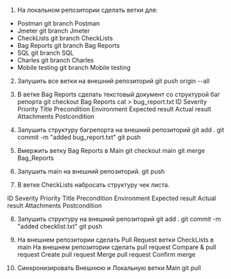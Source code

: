 1. На локальном репозитории сделать ветки для:
- Postman		git branch Postman
- Jmeter 		git branch Jmeter 
- CheckLists		git branch CheckLists
- Bag Reports		git branch Bag Reports
- SQL			git branch SQL
- Charles		git branch Charles
- Mobile testing	git branch Mobile testing

2. Запушить все ветки на внешний репозиторий 
	git push origin --all

3. В ветке Bag Reports сделать текстовый документ со структурой баг репорта 
	git checkout Bag Reports
	cat > bug_report.txt
ID
Severity
Priority
Title
Precondition
Environment
Expected result
Actual result
Attachments
Postcondition

4. Запушить структуру багрепорта на внешний репозиторий
	git add .
	git commit -m "added bug_report.txt"
	git push

5. Вмержить ветку Bag Reports в Main
	git checkout main
	git merge Bag_Reports
6. Запушить main на внешний репозиторий.
	git push
7. В ветке CheckLists набросать структуру чек листа.

ID
Severity
Priority
Title
Precondition
Environment
Expected result
Actual result
Attachments
Postcondition

8. Запушить структуру на внешний репозиторий
	git add .
	git commit -m "added checklist.txt"
	git push

9. На внешнем репозитории сделать Pull Request ветки CheckLists в main
	На внешнем репозитории сделать pull request
Compare & pull request
Create pull request
Merge pull request
Confirm merge 

10. Синхронизировать Внешнюю и Локальную ветки Main
	git pull
